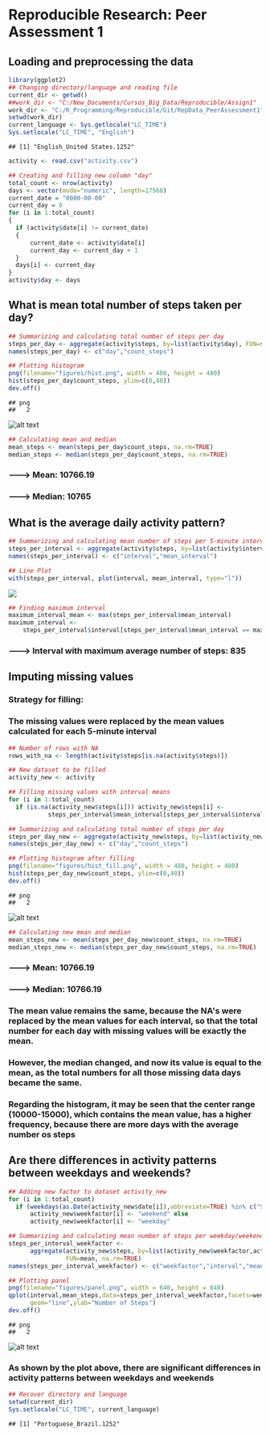 # Reproducible Research: Peer Assessment 1


## Loading and preprocessing the data


```r
library(ggplot2)
## Changing directory/language and reading file
current_dir <- getwd()
##work_dir <- "C:/New_Documents/Cursos_Big_Data/Reproducible/Assign1"
work_dir <- "C:/R_Programming/Reproducible/Git/RepData_PeerAssessment1"
setwd(work_dir)
current_language <- Sys.getlocale("LC_TIME")
Sys.setlocale("LC_TIME", "English")
```

```
## [1] "English_United States.1252"
```

```r
activity <- read.csv("activity.csv")

## Creating and filling new column "day"
total_count <- nrow(activity)
days <- vector(mode="numeric", length=17568)
current_date = "0000-00-00"
current_day = 0
for (i in 1:total_count) 
{ 
  if (activity$date[i] != current_date) 
  {
      current_date <- activity$date[i]
      current_day <- current_day + 1
  }
  days[i] <- current_day
}
activity$day <- days
```

## What is mean total number of steps taken per day?


```r
## Summarizing and calculating total number of steps per day
steps_per_day <- aggregate(activity$steps, by=list(activity$day), FUN=sum)
names(steps_per_day) <- c("day","count_steps")

## Plotting histogram
png(filename="figures/hist.png", width = 480, height = 480)
hist(steps_per_day$count_steps, ylim=c(0,40))
dev.off()
```

```
## png 
##   2
```

![alt text](figures/hist.png)


```r
## Calculating mean and median
mean_steps <- mean(steps_per_day$count_steps, na.rm=TRUE)
median_steps <- median(steps_per_day$count_steps, na.rm=TRUE)
```

### ---> Mean: 10766.19
### ---> Median: 10765

## What is the average daily activity pattern?


```r
## Summarizing and calculating mean number of steps per 5-minute interval
steps_per_interval <- aggregate(activity$steps, by=list(activity$interval), FUN=mean, na.rm=TRUE)
names(steps_per_interval) <- c("interval","mean_interval")

## Line Plot
with(steps_per_interval, plot(interval, mean_interval, type="l"))
```

![](PA1_template_files/figure-html/unnamed-chunk-4-1.png) 


```r
## Finding maximum interval
maximum_interval_mean <- max(steps_per_interval$mean_interval)
maximum_interval <- 
    steps_per_interval$interval[steps_per_interval$mean_interval == maximum_interval_mean]
```

### ---> Interval with maximum average number of steps: 835

## Imputing missing values

### Strategy for filling:
### The missing values were replaced by the mean values calculated for each 5-minute interval


```r
## Number of rows with NA
rows_with_na <- length(activity$steps[is.na(activity$steps)])

## New dataset to be filled
activity_new <- activity

## Filling missing values with interval means
for (i in 1:total_count)
  if (is.na(activity_new$steps[i])) activity_new$steps[i] <- 
           steps_per_interval$mean_interval[steps_per_interval$interval==activity_new$interval[i]]
```



```r
## Summarizing and calculating total number of steps per day
steps_per_day_new <- aggregate(activity_new$steps, by=list(activity_new$day), FUN=sum)
names(steps_per_day_new) <- c("day","count_steps")

## Plotting histogram after filling
png(filename="figures/hist_fill.png", width = 480, height = 480)
hist(steps_per_day_new$count_steps, ylim=c(0,40))
dev.off()
```

```
## png 
##   2
```

![alt text](figures/hist_fill.png)


```r
## Calculating new mean and median
mean_steps_new <- mean(steps_per_day_new$count_steps, na.rm=TRUE)
median_steps_new <- median(steps_per_day_new$count_steps, na.rm=TRUE)
```

### ---> Mean: 10766.19
### ---> Median: 10766.19

### The mean value remains the same, because the NA's were replaced by the mean values for each interval, so that the total number for each day with missing values will be exactly the mean.
### However, the median changed, and now its value is equal to the mean, as the total numbers for all those missing data days became the same.
### Regarding the histogram, it may be seen that the center range (10000-15000), which contains the mean value, has a higher frequency, because there are more days with the average number os steps

## Are there differences in activity patterns between weekdays and weekends?


```r
## Adding new factor to dataset activity_new
for (i in 1:total_count)
  if (weekdays(as.Date(activity_new$date[i]),abbreviate=TRUE) %in% c("Sat","Sun"))
      activity_new$weekfactor[i] <- "weekend" else
      activity_new$weekfactor[i] <- "weekday"

## Summarizing and calculating mean number of steps per weekday/weekend and 5-minute interval
steps_per_interval_weekfactor <- 
      aggregate(activity_new$steps, by=list(activity_new$weekfactor,activity_new$interval), 
                FUN=mean, na.rm=TRUE)
names(steps_per_interval_weekfactor) <- c("weekfactor","interval","mean_steps")
```


```r
## Plotting panel
png(filename="figures/panel.png", width = 640, height = 640)
qplot(interval,mean_steps,data=steps_per_interval_weekfactor,facets=weekfactor~.,
      geom="line",ylab="Number of Steps")
dev.off()
```

```
## png 
##   2
```

![alt text](figures/panel.png)

### As shown by the plot above, there are significant differences in activity patterns between weekdays and weekends


```r
## Recover directory and language
setwd(current_dir)
Sys.setlocale("LC_TIME", current_language)
```

```
## [1] "Portuguese_Brazil.1252"
```
